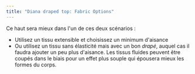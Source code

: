 ```yaml
---
title: "Diana draped top: Fabric Options"
---
```


Ce haut sera mieux dans l'un de ces deux scénarios :

- Utilisez un tissu extensible et choisissez un minimum d'aisance
- Ou utilisez un tissu sans élasticité mais avec un bon _drapé_, auquel cas il faudra ajouter un peu plus d'aisance. Les tissus fluides peuvent être coupés dans le biais pour un effet plus souple qui épousera mieux les formes du corps.
